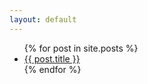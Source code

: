 ```yaml
---
layout: default
---
```


<!-- 文章需要倒叙排列，都有唯一的ID。 -->



<!-- <div class="time">Feb 2,2021</div>
## [我常用的设计流程][2]
理想化下（没有外部因素压制）设计一个功能或者是产品的流程，这个流程通常也可以运用于独立完成一个项目或者设计测试题。


<div class="time">Feb 2,2021</div>
## [Markdown所有样式][1]
展示一下本站所有Markdown的基础样式。 -->

<ul>
 {% for post in site.posts %}
    <li>
      <a href="{{ post.url }}">{{ post.title }}</a>
    </li>
  {% endfor %}
</ul>


<!-- 文章链接 -->

[1]:	project
[2]:	process
[3]:	about



<!-- 图片链接 -->

[image-1]:	assets/pic/empty1.png
[image-2]:	assets/pic/empty1.png
[image-3]:	assets/pic/empty.png


